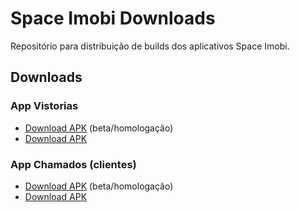 # Space Imobi Downloads

Repositório para distribuição de builds dos aplicativos Space Imobi.

## Downloads

### App Vistorias

- [Download APK](https://spaceimobi.github.io/public/spaceimobi-vistorias-beta.apk) (beta/homologação)
- [Download APK](https://spaceimobi.github.io/public/spaceimobi-vistorias.apk)

### App Chamados (clientes)

- [Download APK](https://spaceimobi.github.io/public/spaceimobi-clientes-beta.apk) (beta/homologação)
- [Download APK](https://spaceimobi.github.io/public/spaceimobi-clientes.apk)

